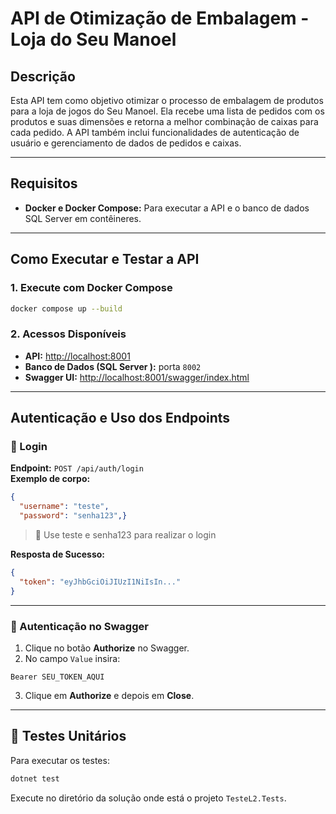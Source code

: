 
# API de Otimização de Embalagem - Loja do Seu Manoel

## Descrição
Esta API tem como objetivo otimizar o processo de embalagem de produtos para a loja de jogos do Seu Manoel. Ela recebe uma lista de pedidos com os produtos e suas dimensões e retorna a melhor combinação de caixas para cada pedido. A API também inclui funcionalidades de autenticação de usuário e gerenciamento de dados de pedidos e caixas.

---

## Requisitos
- **Docker e Docker Compose:** Para executar a API e o banco de dados SQL Server em contêineres.
---


## Como Executar e Testar a API

### 1. Execute com Docker Compose

```bash
docker compose up --build
```

### 2. Acessos Disponíveis
- **API:** [http://localhost:8001](http://localhost:8001)
- **Banco de Dados (SQL Server ):** porta `8002`
- **Swagger UI:** [http://localhost:8001/swagger/index.html](http://localhost:8001/swagger/index.html)

---

## Autenticação e Uso dos Endpoints

### 🔑 Login

**Endpoint:** `POST /api/auth/login`  
**Exemplo de corpo:**

```json
{
  "username": "teste",
  "password": "senha123",}
```

> 🔑 Use teste e senha123 para realizar o login


**Resposta de Sucesso:**

```json
{
  "token": "eyJhbGciOiJIUzI1NiIsIn..."
}
```

---

### 🔑 Autenticação no Swagger

1. Clique no botão **Authorize** no Swagger.
2. No campo `Value` insira:

```
Bearer SEU_TOKEN_AQUI
```

3. Clique em **Authorize** e depois em **Close**.

---

## 🧪 Testes Unitários

Para executar os testes:

```bash
dotnet test
```

Execute no diretório da solução onde está o projeto `TesteL2.Tests`.



